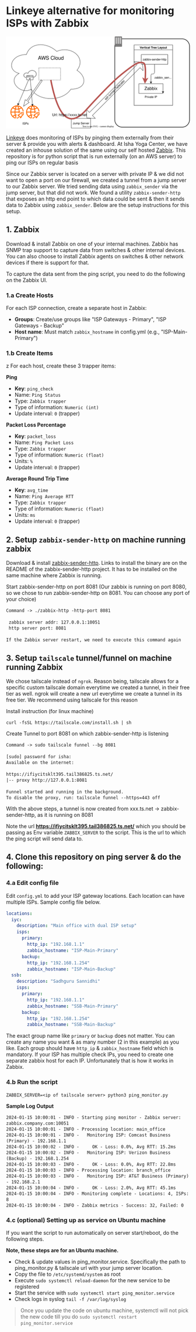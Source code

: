# Linkeye alternative for monitoring ISPs with Zabbix

![Block Diagram](isp-monitoring-zabbix.svg)

[Linkeye](linkeye.ai) does monitoring of ISPs by pinging them externally from their server & provide you with alerts & dashboard. At Isha Yoga Center, we have created an inhouse solution of the same using our self hosted [Zabbix](zabbix.com). This repository is for python script that is run externally (on an AWS server) to ping our ISPs on regular basis 

Since our Zabbix server is located on a server with private IP & we did not want to open a port on our firewall, we created a tunnel from a jump server to our Zabbix server. We tried sending data using `zabbix_sender` via the jump server, but that did not work. We found a utility `zabbix-sender-http` that exposes an http end point to which data could be sent & then it sends data to Zabbix using `zabbix_sender`. Below are the setup instructions for this setup. 


## 1. Zabbix 

Download & install Zabbix on one of your internal machines. Zabbix has SNMP trap support to capture data from switches & other internal devices. You can also choose to install Zabbix agents on switches & other network devices if there is support for that. 

To capture the data sent from the ping script, you need to do the following on the Zabbix UI. 

### 1.a Create Hosts

For each ISP connection, create a separate host in Zabbix:

- **Groups**: Create/use groups like "ISP Gateways - Primary", "ISP Gateways - Backup"
- **Host name**: Must match `zabbix_hostname` in config.yml (e.g., "ISP-Main-Primary")

### 1.b Create Items
z
For each host, create these 3 trapper items:

**Ping**
- **Key**: `ping_check`
- Name: `Ping Status`
- Type: `Zabbix trapper`
- Type of information: `Numeric (int)`
- Update interval: `0` (trapper)

**Packet Loss Percentage**
- **Key**: `packet_loss`
- Name: `Ping Packet Loss`
- Type: `Zabbix trapper`
- Type of information: `Numeric (float)`
- Units: `%`
- Update interval: `0` (trapper)

**Average Round Trip Time**
- **Key**: `avg_time`
- Name: `Ping Average RTT`
- Type: `Zabbix trapper`
- Type of information: `Numeric (float)`
- Units: `ms`
- Update interval: `0` (trapper)

## 2. Setup `zabbix-sender-http` on machine running zabbix

Download & install [zabbix-sender-http](https://github.com/0xdeface/zabbix-sender-http). Links to install the binary are on the README of the zabbix-sender-http project. It has to be installed on the same machine where Zabbix is running. 

Start zabbix-sender-http on port 8081 (Our zabbix is running on port 8080, so we chose to run zabbix-sender-http on 8081. You can choose any port of your choice)

```
Command -> ./zabbix-http -http-port 8081

 zabbix server addr: 127.0.0.1:10051 
 http server port: 8081 

If the Zabbix server restart, we need to execute this command again
```

## 3. Setup `tailscale` tunnel/funnel on machine running Zabbix

We chose tailscale instead of `ngrok`. Reason being, tailscale allows for a specific custom tailscale domain everytime we created a tunnel, in their free tier as well. ngrok will create a new url everytime we create a tunnel in its free tier. We recommend using tailscale for this reason

Install instruction (for linux machine) 

```
curl -fsSL https://tailscale.com/install.sh | sh   
```

Create Tunnel to port 8081 on which zabbix-sender-http is listening 

```
Command -> sudo tailscale funnel --bg 8081

[sudo] password for isha: 
Available on the internet:

https://ifiycitsklt395.tail386825.ts.net/
|-- proxy http://127.0.0.1:8081

Funnel started and running in the background.
To disable the proxy, run: tailscale funnel --https=443 off
```

With the above steps, a tunnel is now created from xxx.ts.net -> zabbix-sender-http, as it is running on 8081 

Note the url **https://ifiycitsklt395.tail386825.ts.net/** which you should be passing as Env variable `ZABBIX_SERVER` to the script. This is the url to which the ping script will send data to. 


## 4. Clone this repository on ping server & do the following: 

### 4.a Edit config file 

Edit `config.yml` to add your ISP gateway locations. Each location can have multiple ISPs. Sample config file below. 

```yaml
locations:
  iyc:
    description: "Main office with dual ISP setup"
    isps:
      primary:
        http_ip: "192.168.1.1"
        zabbix_hostname: "ISP-Main-Primary"
      backup:
        http_ip: "192.168.1.254"
        zabbix_hostname: "ISP-Main-Backup"
  ssb:
    description: "Sadhguru Sannidhi"
    isps:
      primary:
        http_ip: "192.168.1.1"
        zabbix_hostname: "SSB-Main-Primary"
      backup:
        http_ip: "192.168.1.254"
        zabbix_hostname: "SSB-Main-Backup"

```
The exact group name like `primary` or `backup` does not matter. You can create any name you want & as many number (2 in this example) as you like. Each group should have `http_ip` & `zabbix_hostname` field which is mandatory. If your ISP has multiple check IPs, you need to create one separate zabbix host for each IP. Unfortunately that is how it works in Zabbix. 

### 4.b Run the script
```
ZABBIX_SERVER=<ip of tailscale server> python3 ping_monitor.py
```

**Sample Log Output**


```
2024-01-15 10:00:01 - INFO - Starting ping monitor - Zabbix server: zabbix.company.com:10051
2024-01-15 10:00:01 - INFO - Processing location: main_office
2024-01-15 10:00:01 - INFO -   Monitoring ISP: Comcast Business (Primary) - 192.168.1.1
2024-01-15 10:00:02 - INFO -     OK - Loss: 0.0%, Avg RTT: 15.2ms
2024-01-15 10:00:02 - INFO -   Monitoring ISP: Verizon Business (Backup) - 192.168.1.254
2024-01-15 10:00:03 - INFO -     OK - Loss: 0.0%, Avg RTT: 22.8ms
2024-01-15 10:00:03 - INFO - Processing location: branch_office
2024-01-15 10:00:03 - INFO -   Monitoring ISP: AT&T Business (Primary) - 192.168.2.1
2024-01-15 10:00:04 - INFO -     OK - Loss: 2.0%, Avg RTT: 45.1ms
2024-01-15 10:00:04 - INFO - Monitoring complete - Locations: 4, ISPs: 8
2024-01-15 10:00:04 - INFO - Zabbix metrics - Success: 32, Failed: 0
```


### 4.c (optional) Setting up as service on Ubuntu machine

If you want the script to run automatically on server start/reboot, do the following steps. 

**Note, these steps are for an Ubuntu machine.**

- Check & update values in ping_monitor.service. Specifically the path to ping_monitor.py & tailscale url with your jump server location. 
- Copy the file to `/etc/systemd/system` as root
- Execute `sudo systemctl reload-daemon` for the new service to be registered
- Start the service with `sudo systemctl start ping_monitor.service`
- Check logs in syslog `tail -f /var/log/syslog`

> Once you update the code on ubuntu machine, systemctl will not pick the new code till you do `sudo systemctl restart ping_monitor.service`

